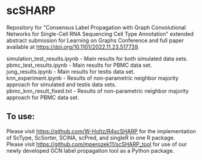 # scSHARP

Repository for "Consensus Label Propagation with Graph Convolutional Networks for Single-Cell RNA Sequencing Cell Type Annotation" extended abstract submission for Learning on Graphs Conference and full paper available at https://doi.org/10.1101/2022.11.23.517739.

simulation_test_results.ipynb - Main results for both simulated data sets.    
pbmc_test_results.ipynb - Main results for PBMC data set.   
jung_results.ipynb - Main results for testis data set.    
knn_experiment.ipynb - Results of non-parametric neighbor majority approach for simulated and testis data sets.   
pbmc_knn_result_fixed.txt - Results of non-parametric neighbor majority approach for PBMC data set.   

## To use:
Please visit https://github.com/W-Holtz/R4scSHARP for the implementation of ScType, ScSorter, SCINA, scPred, and singleR in one R package.    
Please visit https://github.com/mperozek11/scSHARP_tool for use of our newly developed GCN label propagation tool as a Python package.
